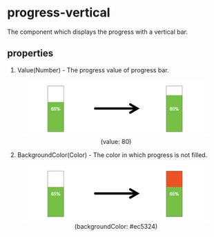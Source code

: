 # progress-vertical
The component which displays the progress with a vertical bar.

## properties  
1. Value(Number) - The progress value of progress bar.  
<figure style="text-align: center;">

![Progress bar-Value application result][progress-vertical-02]  
<figurecaption>(value: 80)</figurecaption>
</figure>

2. BackgroundColor(Color) - The color in which progress is not filled.  
<figure style="text-align: center;">

![Progress bar-BackgroundColor application result][progress-vertical-03]  
<figurecaption>(backgroundColor: #ec5324)</figurecaption>
</figure>


[progress-vertical-01]: ../images/progress-vertical-01.png

[progress-vertical-02]: ../images/progress-vertical-02.png

[progress-vertical-03]: ../images/progress-vertical-03.png
